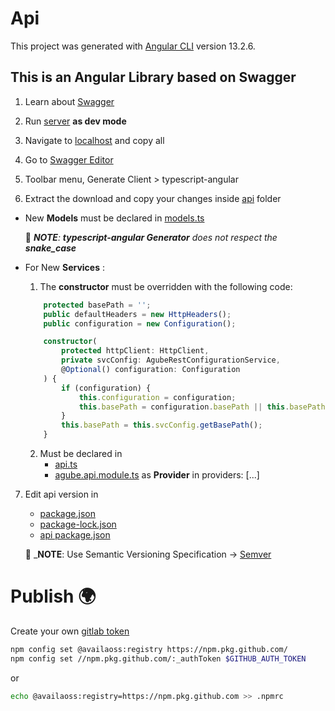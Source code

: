 # Api

This project was generated with [Angular CLI](https://github.com/angular/angular-cli) version 13.2.6.

## This is an Angular Library based on Swagger

1. Learn about [Swagger](https://swagger.io)

2. Run [server](/server/README.md) __as dev mode__ 

3. Navigate to [localhost](http://localhost:8003/swagger.json) and copy all

4. Go to [Swagger Editor](https://editor.swagger.io)

5. Toolbar menu, Generate Client > typescript-angular

6. Extract the download and copy your changes inside [api](/api/projects/agube-rest-api-lib/src/lib/) folder

- New __Models__ must be declared in [models.ts](/api/projects/agube-rest-api-lib/src/lib/model/models.ts)

    📑 ___NOTE__: __typescript-angular Generator__ does not respect the __snake_case___

- For New __Services__ :
    1. The __constructor__ must be overridden with the following code:
    ```typescript
        protected basePath = '';
        public defaultHeaders = new HttpHeaders();
        public configuration = new Configuration();

        constructor(
            protected httpClient: HttpClient,
            private svcConfig: AgubeRestConfigurationService,
            @Optional() configuration: Configuration
        ) {
            if (configuration) {
                this.configuration = configuration;
                this.basePath = configuration.basePath || this.basePath;
            }
            this.basePath = this.svcConfig.getBasePath();
        }
    ```
    2. Must be declared in
        - [api.ts](/api/projects/agube-rest-api-lib/src/lib/service/api.ts)
        - [agube.api.module.ts](/api/projects/agube-rest-api-lib/src/lib/agube.api.module.ts) as __Provider__ in providers: [...]

7. Edit api version in
    - [package.json](/api/package.json)
    - [package-lock.json](/api/package-lock.json)
    - [api package.json](/api/projects/agube-rest-api-lib/package.json)

    📑 ___NOTE__: Use Semantic Versioning Specification -> [Semver](https://semver.org/lang/es/)

# Publish 🌍

Create your own [gitlab token](https://docs.github.com/en/authentication/keeping-your-account-and-data-secure/creating-a-personal-access-token)

```bash
npm config set @availaoss:registry https://npm.pkg.github.com/
npm config set //npm.pkg.github.com/:_authToken $GITHUB_AUTH_TOKEN
```
or
```bash
echo @availaoss:registry=https://npm.pkg.github.com >> .npmrc
```